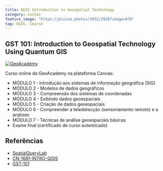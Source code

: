 ```yaml
---
title: QGIS Introduction to Geospatial Technology
category: Cursos
feature_image: "https://picsum.photos/5032/2920?image=976"
tag: QGIS, Course
---
```

## GST 101: Introduction to Geospatial Technology Using Quantum GIS
[![GeoAcademy](https://github.com/geosaber/r4geo/raw/gh-pages/img/geoacademy_logo.jpg)](https://canvas.instructure.com/courses/941260)

Curso online da GeoAcademy na plataforma Canvas:
* MÓDULO 1 - Introdução aos sistemas de informação geográfica (SIG)
* MÓDULO 2 - Modelos de dados geográficos
* MÓDULO 3 - Compreensão dos sistemas de coordenadas
* MÓDULO 4 - Exibindo dados geoespaciais
* MÓDULO 5 - Criação de dados geoespaciais
* MÓDULO 6 - Compreender a teledetecção (sensoriamento remoto) e a análises
* MÓDULO 7 - Técnicas de análise geoespaciais básicas
* Exame final (certificado de curso autenticado)

## Referências
- [SpatialQueryLab](http://spatialquerylab.com/foss4g-academy-curriculum)
- [CN-1681-INTRO-QGIS](https://learn.canvas.net/courses/464)
- [GST-101](https://canvas.instructure.com/courses/941260)
